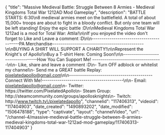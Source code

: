 {
    "title": "Massive Medieval Battle: Struggle Between 8 Armies - Medieval Kingdoms Total War 1212AD Mod Gameplay",
    "description": "BATTLE STARTS: 6:30\n8 medieval armies meet on the battlefield.  A total of about 15,000+ troops are about to fight in a bloody conflict.  But only one team will be left standing!  Enjoy the epic battle :D\n\nMedieval Kingdoms Total War 1212ad is a mod for Total War: Attila!\n\nIf you enjoyed the video don't forget to Like and Leave a comment :D\n\n-----------------------------------------PA Merchandise----------------------------------------------\n\nBUYING A SHIRT WILL SUPPORT A CHARITY!\n\nRepresent the Knight's of Apollo!\nBuy a T-shirt Here: Coming Soon!\n\n----------------------------------How You Can Support Me! -----------------------------------\n\n- Like, share and leave a comment :D\n- Turn OFF adblock or whitelist my channel\n- Send me a GREAT battle Replay: pixelatedapollo@gmail.com\n\n------------------------------------------Connect With Me!-----------------------------------------\n\n- Email: pixelatedapollo@gmail.com\n- Twitter: https:\/\/twitter.com\/PixelatedApollo\n- Steam Group:  http:\/\/steamcommunity.com\/groups\/apollosknights\n- Twitch: http:\/\/www.twitch.tv\/pixelatedapollo",
    "channelid": "117406313",
    "videoid": "117404903",
    "date_created": "1490893202",
    "date_modified": "1506478188",
    "type": "captivate",
    "layout": "channelVideo",
    "url": "\/channel-4\/massive-medieval-battle-struggle-between-8-armies-medieval-kingdoms-total-war-1212ad-mod-gameplay\/117406313-117404903"
}